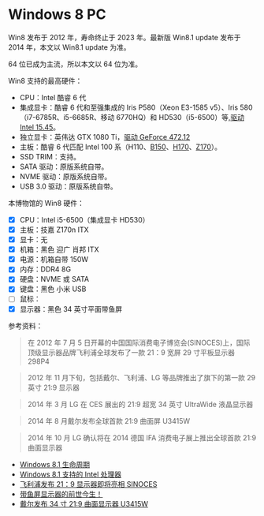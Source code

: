 # Windows 8 PC

Win8 发布于 2012 年，寿命终止于 2023 年。最新版 Win8.1 update 发布于 2014 年，本文以 Win8.1 update 为准。

64 位已成为主流，所以本文以 64 位为准。

Win8 支持的最高硬件：

- CPU：Intel 酷睿 6 代
- 集成显卡：酷睿 6 代和至强集成的 Iris P580（Xeon E3-1585 v5）、Iris 580（i7-6785R、i5-6685R、移动 6770HQ）和 HD530（i5-6500）等,[驱动 Intel 15.45](https://www.intel.com/content/www/us/en/support/articles/000090440/graphics.html)。
- 独立显卡：英伟达 GTX 1080 Ti，[驱动 GeForce 472.12](https://www.nvidia.cn/drivers/details/180604/)
- 主板：酷睿 6 代匹配 Intel 100 系（H110、[B150](https://www.msi.cn/Motherboard/B150I-GAMING-PRO/support#driver)、[H170](https://www.asus.com.cn/supportonly/h170i-pro/helpdesk_download/)、[Z170](https://www.gigabyte.cn/Motherboard/GA-Z170N-WIFI-rev-10/support#support-dl-driver-chipset)）。
- SSD TRIM：支持。
- SATA 驱动：原版系统自带。
- NVME 驱动：原版系统自带。
- USB 3.0 驱动：原版系统自带。

本博物馆的 Win8 硬件：

- [x] CPU：Intel i5-6500（集成显卡 HD530）
- [x] 主板：技嘉 Z170n ITX
- [x] 显卡：无
- [x] 机箱：黑色 迎广 肖邦 ITX
- [x] 电源：机箱自带 150W
- [x] 内存：DDR4 8G
- [x] 硬盘：NVME 或 SATA
- [x] 键盘：黑色 小米 USB
- [ ] 鼠标：
- [x] 显示器：黑色 34 英寸平面带鱼屏

参考资料：

> 在 2012 年 7 月 5 日开幕的中国国际消费电子博览会(SINOCES)上，国际顶级显示器品牌飞利浦全球发布了一款 21：9 宽屏 29 寸平板显示器 298P4 

> 2012 年 11 月下旬，包括戴尔、飞利浦、LG 等品牌推出了旗下的第一款 29 英寸 21:9 显示器

> 2014 年 3 月 LG 在 CES 展出的 21:9 超宽 34 英寸 UltraWide 液晶显示器

> 2014 年 8 月戴尔发布全球首款 21:9 曲面屏 U3415W

> 2014 年 10 月 LG 确认将在 2014 德国 IFA 消费电子展上推出全球首款 21:9 曲面显示器

- [Windows 8.1 生命周期](https://learn.microsoft.com/zh-cn/lifecycle/products/windows-81?branch=live)
- [Windows 8.1 支持的 Intel 处理器](https://learn.microsoft.com/zh-cn/windows-hardware/design/minimum/supported/windows-8.1-supported-intel-processors)
- [飞利浦发布 21：9 显示器即将亮相 SINOCES](https://lcd.yesky.com/495/33200495.shtml)
- [带鱼屏显示器的前世今生！](https://post.smzdm.com/p/a6lxr0dg/)
- [戴尔发布 34 寸 21:9 曲面显示器 U3415W](https://www.expreview.com/35725.html)

